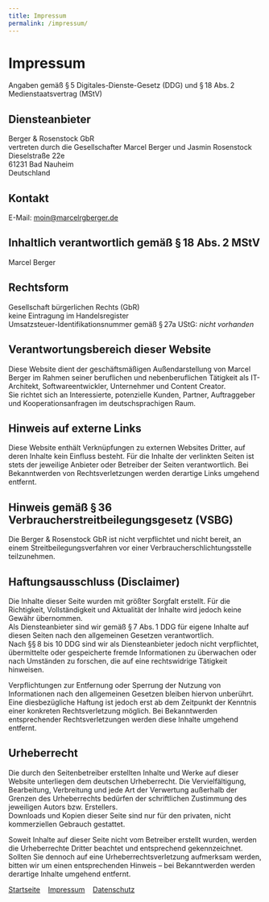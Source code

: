 ```yaml
---
title: Impressum
permalink: /impressum/
---
```


# Impressum

Angaben gemäß § 5 Digitales-Dienste-Gesetz (DDG) und § 18 Abs. 2 Medienstaatsvertrag (MStV)

## Diensteanbieter
Berger & Rosenstock GbR  
vertreten durch die Gesellschafter Marcel Berger und Jasmin Rosenstock  
Dieselstraße 22e  
61231 Bad Nauheim  
Deutschland

## Kontakt
E-Mail: [moin@marcelrgberger.de](mailto:moin@marcelrgberger.de)

## Inhaltlich verantwortlich gemäß § 18 Abs. 2 MStV
Marcel Berger

## Rechtsform
Gesellschaft bürgerlichen Rechts (GbR)  
keine Eintragung im Handelsregister  
Umsatzsteuer-Identifikationsnummer gemäß § 27a UStG: *nicht vorhanden*

## Verantwortungsbereich dieser Website
Diese Website dient der geschäftsmäßigen Außendarstellung von Marcel Berger im Rahmen seiner beruflichen und nebenberuflichen Tätigkeit als IT-Architekt, Softwareentwickler, Unternehmer und Content Creator.  
Sie richtet sich an Interessierte, potenzielle Kunden, Partner, Auftraggeber und Kooperationsanfragen im deutschsprachigen Raum.

## Hinweis auf externe Links
Diese Website enthält Verknüpfungen zu externen Websites Dritter, auf deren Inhalte kein Einfluss besteht. Für die Inhalte der verlinkten Seiten ist stets der jeweilige Anbieter oder Betreiber der Seiten verantwortlich. Bei Bekanntwerden von Rechtsverletzungen werden derartige Links umgehend entfernt.

## Hinweis gemäß § 36 Verbraucherstreitbeilegungsgesetz (VSBG)
Die Berger & Rosenstock GbR ist nicht verpflichtet und nicht bereit, an einem Streitbeilegungsverfahren vor einer Verbraucherschlichtungsstelle teilzunehmen.

## Haftungsausschluss (Disclaimer)
Die Inhalte dieser Seite wurden mit größter Sorgfalt erstellt. Für die Richtigkeit, Vollständigkeit und Aktualität der Inhalte wird jedoch keine Gewähr übernommen.  
Als Diensteanbieter sind wir gemäß § 7 Abs. 1 DDG für eigene Inhalte auf diesen Seiten nach den allgemeinen Gesetzen verantwortlich.  
Nach §§ 8 bis 10 DDG sind wir als Diensteanbieter jedoch nicht verpflichtet, übermittelte oder gespeicherte fremde Informationen zu überwachen oder nach Umständen zu forschen, die auf eine rechtswidrige Tätigkeit hinweisen.

Verpflichtungen zur Entfernung oder Sperrung der Nutzung von Informationen nach den allgemeinen Gesetzen bleiben hiervon unberührt. Eine diesbezügliche Haftung ist jedoch erst ab dem Zeitpunkt der Kenntnis einer konkreten Rechtsverletzung möglich. Bei Bekanntwerden entsprechender Rechtsverletzungen werden diese Inhalte umgehend entfernt.

## Urheberrecht
Die durch den Seitenbetreiber erstellten Inhalte und Werke auf dieser Website unterliegen dem deutschen Urheberrecht. Die Vervielfältigung, Bearbeitung, Verbreitung und jede Art der Verwertung außerhalb der Grenzen des Urheberrechts bedürfen der schriftlichen Zustimmung des jeweiligen Autors bzw. Erstellers.  
Downloads und Kopien dieser Seite sind nur für den privaten, nicht kommerziellen Gebrauch gestattet.

Soweit Inhalte auf dieser Seite nicht vom Betreiber erstellt wurden, werden die Urheberrechte Dritter beachtet und entsprechend gekennzeichnet. Sollten Sie dennoch auf eine Urheberrechtsverletzung aufmerksam werden, bitten wir um einen entsprechenden Hinweis – bei Bekanntwerden werden derartige Inhalte umgehend entfernt.



[Startseite](/)&nbsp;&nbsp;&nbsp;&nbsp;[Impressum](/impressum/)&nbsp;&nbsp;&nbsp;&nbsp;[Datenschutz](/datenschutz/)
